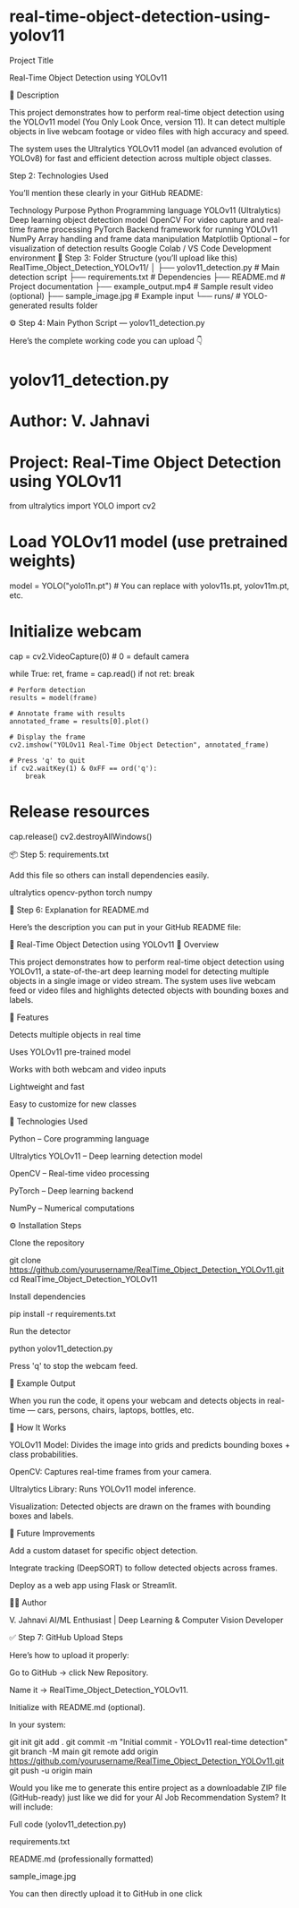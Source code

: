 # real-time-object-detection-using-yolov11

 Project Title

Real-Time Object Detection using YOLOv11

📖 Description

This project demonstrates how to perform real-time object detection using the YOLOv11 model (You Only Look Once, version 11).
It can detect multiple objects in live webcam footage or video files with high accuracy and speed.

The system uses the Ultralytics YOLOv11 model (an advanced evolution of YOLOv8) for fast and efficient detection across multiple object classes.

Step 2: Technologies Used

You’ll mention these clearly in your GitHub README:

Technology	Purpose
Python	Programming language
YOLOv11 (Ultralytics)	Deep learning object detection model
OpenCV	For video capture and real-time frame processing
PyTorch	Backend framework for running YOLOv11
NumPy	Array handling and frame data manipulation
Matplotlib	Optional – for visualization of detection results
Google Colab / VS Code	Development environment
📂 Step 3: Folder Structure (you’ll upload like this)
RealTime_Object_Detection_YOLOv11/
│
├── yolov11_detection.py        # Main detection script
├── requirements.txt            # Dependencies
├── README.md                   # Project documentation
├── example_output.mp4          # Sample result video (optional)
├── sample_image.jpg            # Example input
└── runs/                       # YOLO-generated results folder

⚙️ Step 4: Main Python Script — yolov11_detection.py

Here’s the complete working code you can upload 👇

# yolov11_detection.py
# Author: V. Jahnavi
# Project: Real-Time Object Detection using YOLOv11

from ultralytics import YOLO
import cv2

# Load YOLOv11 model (use pretrained weights)
model = YOLO("yolo11n.pt")  # You can replace with yolov11s.pt, yolov11m.pt, etc.

# Initialize webcam
cap = cv2.VideoCapture(0)  # 0 = default camera

while True:
    ret, frame = cap.read()
    if not ret:
        break

    # Perform detection
    results = model(frame)

    # Annotate frame with results
    annotated_frame = results[0].plot()

    # Display the frame
    cv2.imshow("YOLOv11 Real-Time Object Detection", annotated_frame)

    # Press 'q' to quit
    if cv2.waitKey(1) & 0xFF == ord('q'):
        break

# Release resources
cap.release()
cv2.destroyAllWindows()

📦 Step 5: requirements.txt

Add this file so others can install dependencies easily.

ultralytics
opencv-python
torch
numpy

🧠 Step 6: Explanation for README.md

Here’s the description you can put in your GitHub README file:

🎯 Real-Time Object Detection using YOLOv11
📌 Overview

This project demonstrates how to perform real-time object detection using YOLOv11, a state-of-the-art deep learning model for detecting multiple objects in a single image or video stream.
The system uses live webcam feed or video files and highlights detected objects with bounding boxes and labels.

🚀 Features

Detects multiple objects in real time

Uses YOLOv11 pre-trained model

Works with both webcam and video inputs

Lightweight and fast

Easy to customize for new classes

🧠 Technologies Used

Python – Core programming language

Ultralytics YOLOv11 – Deep learning detection model

OpenCV – Real-time video processing

PyTorch – Deep learning backend

NumPy – Numerical computations

⚙️ Installation Steps

Clone the repository

git clone https://github.com/yourusername/RealTime_Object_Detection_YOLOv11.git
cd RealTime_Object_Detection_YOLOv11


Install dependencies

pip install -r requirements.txt


Run the detector

python yolov11_detection.py


Press 'q' to stop the webcam feed.

📸 Example Output

When you run the code, it opens your webcam and detects objects in real-time — cars, persons, chairs, laptops, bottles, etc.

🧩 How It Works

YOLOv11 Model: Divides the image into grids and predicts bounding boxes + class probabilities.

OpenCV: Captures real-time frames from your camera.

Ultralytics Library: Runs YOLOv11 model inference.

Visualization: Detected objects are drawn on the frames with bounding boxes and labels.

🔮 Future Improvements

Add a custom dataset for specific object detection.

Integrate tracking (DeepSORT) to follow detected objects across frames.

Deploy as a web app using Flask or Streamlit.

👩‍💻 Author

V. Jahnavi
AI/ML Enthusiast | Deep Learning & Computer Vision Developer

✅ Step 7: GitHub Upload Steps

Here’s how to upload it properly:

Go to GitHub
 → click New Repository.

Name it → RealTime_Object_Detection_YOLOv11.

Initialize with README.md (optional).

In your system:

git init
git add .
git commit -m "Initial commit - YOLOv11 real-time detection"
git branch -M main
git remote add origin https://github.com/yourusername/RealTime_Object_Detection_YOLOv11.git
git push -u origin main


Would you like me to generate this entire project as a downloadable ZIP file (GitHub-ready) just like we did for your AI Job Recommendation System?
It will include:

Full code (yolov11_detection.py)

requirements.txt

README.md (professionally formatted)

sample_image.jpg

You can then directly upload it to GitHub in one click
